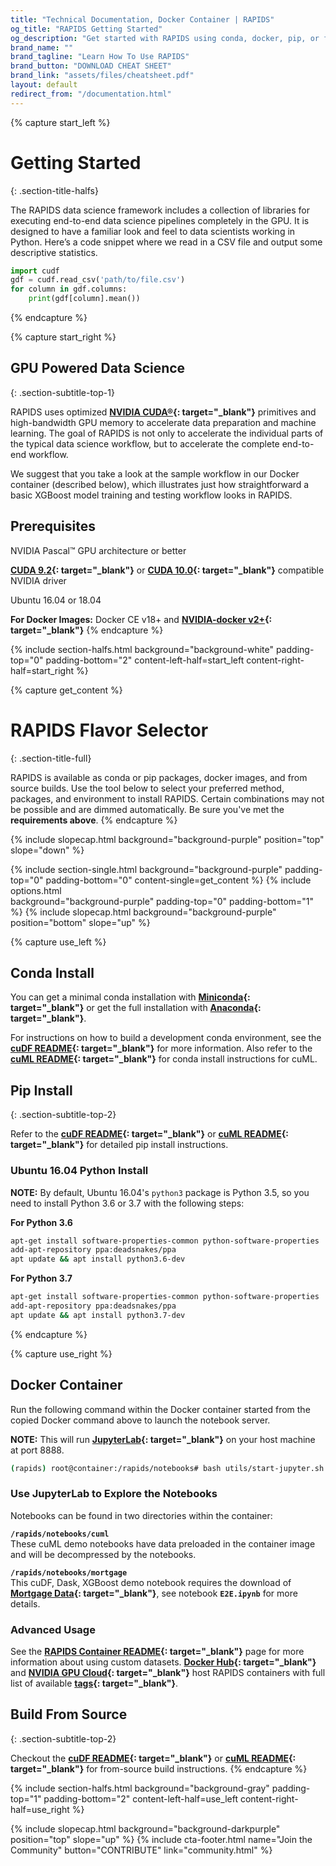 ```yaml
---
title: "Technical Documentation, Docker Container | RAPIDS"
og_title: "RAPIDS Getting Started"
og_description: "Get started with RAPIDS using conda, docker, pip, or from source builds."
brand_name: ""
brand_tagline: "Learn How To Use RAPIDS"
brand_button: "DOWNLOAD CHEAT SHEET"
brand_link: "assets/files/cheatsheet.pdf"
layout: default
redirect_from: "/documentation.html"
---
```


{% capture start_left %}
# Getting Started
{: .section-title-halfs}

The RAPIDS data science framework includes a collection of libraries for executing end-to-end data science pipelines completely in the GPU. It is designed to have a familiar look and feel to data scientists working in Python. Here’s a code snippet where we read in a CSV file and output some descriptive statistics.

```python
import cudf
gdf = cudf.read_csv('path/to/file.csv')
for column in gdf.columns:
    print(gdf[column].mean())
```
{% endcapture %}

{% capture start_right %}
## GPU Powered Data Science 
{: .section-subtitle-top-1}

RAPIDS uses optimized **[NVIDIA CUDA®](https://developer.nvidia.com/cuda-toolkit){: target="_blank"}** primitives and high-bandwidth GPU memory to accelerate data preparation and machine learning. The goal of RAPIDS is not only to accelerate the individual parts of the typical data science workflow, but to accelerate the complete end-to-end workflow.

We suggest that you take a look at the sample workflow in our Docker container (described below), which illustrates just how straightforward a basic XGBoost model training and testing workflow looks in RAPIDS.

## Prerequisites 
<i class="fas fa-exclamation-triangle text-purple"></i> NVIDIA Pascal™ GPU architecture or better

<i class="fas fa-exclamation-triangle text-purple"></i> **[CUDA 9.2](https://developer.nvidia.com/cuda-92-download-archive){: target="_blank"}** or **[CUDA 10.0](https://developer.nvidia.com/cuda-10.0-download-archive){: target="_blank"}** compatible NVIDIA driver

<i class="fas fa-exclamation-triangle text-purple"></i> Ubuntu 16.04 or 18.04 

<i class="fas fa-exclamation-triangle text-purple"></i> **For Docker Images:** Docker CE v18+ and **[NVIDIA-docker v2+](https://github.com/nvidia/nvidia-docker/wiki/Frequently-Asked-Questions#how-do-i-install-20-if-im-not-using-the-latest-docker-version){: target="_blank"}** 
{% endcapture %}

{% include section-halfs.html
    background="background-white" 
    padding-top="0" padding-bottom="2" 
    content-left-half=start_left
    content-right-half=start_right
%} 


{% capture get_content %}
# RAPIDS Flavor Selector
{: .section-title-full}

RAPIDS is available as conda or pip packages, docker images, and from source builds. Use the tool below to select your preferred method, packages, and environment to install RAPIDS. Certain combinations may not be possible and are dimmed automatically. Be sure you've met the **requirements above**. 
{% endcapture %}

{% include slopecap.html 
    background="background-purple" 
    position="top" 
    slope="down" 
%}

{% include section-single.html
    background="background-purple" 
    padding-top="0" padding-bottom="0" 
    content-single=get_content
%}
{% include options.html  
	background="background-purple"
	padding-top="0" padding-bottom="1" 
%}
{% include slopecap.html 
    background="background-purple" 
    position="bottom" 
    slope="up" 
%}


{% capture use_left %}
## <i class="fas fa-laptop-code"></i> Conda Install
You can get a minimal conda installation with **[Miniconda](https://conda.io/miniconda.html){: target="_blank"}** or get the full installation with **[Anaconda](https://www.anaconda.com/download){: target="_blank"}**.

For instructions on how to build a development conda environment, see the **[cuDF README](https://github.com/rapidsai/cudf/blob/master/README.md#conda){: target="_blank"}** for more information. Also refer to the **[cuML README](https://github.com/rapidsai/cuml/blob/master/README.md#conda){: target="_blank"}** for conda install instructions for cuML.

## <i class="fas fa-laptop-code"></i> Pip Install
{: .section-subtitle-top-2}

Refer to the **[cuDF README](https://github.com/rapidsai/cudf/tree/master#pip){: target="_blank"}** or **[cuML README](https://github.com/rapidsai/cuml/tree/master#pip){: target="_blank"}** for detailed pip install instructions.

### Ubuntu 16.04 Python Install
**NOTE:**  By default, Ubuntu 16.04's `python3` package is Python 3.5, so you need to install Python 3.6 or 3.7 with the following steps:

**For Python 3.6**

```bash
apt-get install software-properties-common python-software-properties
add-apt-repository ppa:deadsnakes/ppa
apt update && apt install python3.6-dev
```

**For Python 3.7**

```bash
apt-get install software-properties-common python-software-properties
add-apt-repository ppa:deadsnakes/ppa
apt update && apt install python3.7-dev
```
{% endcapture %}

{% capture use_right %}
## <i class="fab fa-docker"></i> Docker Container

Run the following command within the Docker container started from the copied Docker command above to launch the notebook server.

**NOTE:** This will run **[JupyterLab](https://jupyterlab.readthedocs.io/en/stable/){: target="_blank"}** on your host machine at port 8888.

```bash
(rapids) root@container:/rapids/notebooks# bash utils/start-jupyter.sh
```

### Use JupyterLab to Explore the Notebooks

Notebooks can be found in two directories within the container:

<i class="far fa-folder-open"></i> **`/rapids/notebooks/cuml`** <br> These cuML demo notebooks have data preloaded in the container image and will be decompressed by the notebooks.

<i class="far fa-folder-open"></i> **`/rapids/notebooks/mortgage`** <br> This cuDF, Dask, XGBoost demo notebook requires the download of **[Mortgage Data](https://docs.rapids.ai/datasets/mortgage-data){: target="_blank"}**, see notebook **`E2E.ipynb`** for more details.

### Advanced Usage

See the **[RAPIDS Container README](https://hub.docker.com/r/rapidsai/rapidsai){: target="_blank"}** page for more information about using custom datasets. **[Docker Hub](https://hub.docker.com/r/rapidsai/rapidsai/){: target="_blank"}** and **[NVIDIA GPU Cloud](https://ngc.nvidia.com/catalog/containers/nvidia%2Frapidsai%2Frapidsai){: target="_blank"}** host RAPIDS containers with full list of available **[tags](https://hub.docker.com/r/rapidsai/rapidsai#full-tag-list){: target="_blank"}**.

## <i class="far fa-file-code"></i> Build From Source
{: .section-subtitle-top-2}

Checkout the **[cuDF README](https://github.com/rapidsai/cudf/tree/master#development-setup){: target="_blank"}** or **[cuML README](https://github.com/rapidsai/cuml/tree/master#installing-from-source){: target="_blank"}** for from-source build instructions.
{% endcapture %}

{% include section-halfs.html
    background="background-gray" 
    padding-top="1" padding-bottom="2" 
    content-left-half=use_left 
    content-right-half=use_right
%} 


{% include slopecap.html 
    background="background-darkpurple" 
    position="top" 
    slope="up"
%}
{% include cta-footer.html 
name="Join the Community" 
button="CONTRIBUTE"
link="community.html"
%}


